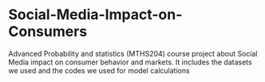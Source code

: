 # Social-Media-Impact-on-Consumers
Advanced Probability and statistics (MTHS204) course project about Social Media impact on consumer behavior and markets. It includes the datasets we used and the codes we used for model calculations
